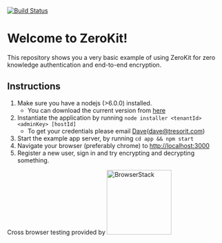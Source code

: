 [![Build Status](https://travis-ci.org/tresorit/ZeroKit-simple-example.svg?branch=master)](https://travis-ci.org/tresorit/ZeroKit-simple-example)
# Welcome to ZeroKit!
This repository shows you a very basic example of using ZeroKit for zero knowledge authentication 
and end-to-end encryption.
## Instructions
1. Make sure you have a nodejs (>6.0.0) installed.
    - You can download the current version from [here](https://nodejs.org)
2. Instantiate the application by running `node installer <tenantId> <adminKey> [hostId]`
    - To get your credentials please email [Dave](mailto:dave@tresorit.com)(dave@tresorit.com)
3. Start the example app server, by running `cd app && npm start`
4. Navigate your browser (preferably chrome) to [http://localhost:3000](http://localhost:3000)
5. Register a new user, sign in and try encrypting and decrypting something.

Cross browser testing provided by <a href="https://www.browserstack.com"><image alt="BrowserStack" src="https://cdn.rawgit.com/tresorit/ZeroKit-simple-example/master/BrowserStackLogo.svg" width="150px" /></a>
